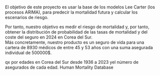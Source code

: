El objetivo de este proyecto es usar la base de los modelos Lee Carter (los procesos ARIMA), para predecir la mortalidad futura y calcular los escenarios de riesgo.

Por tanto, nuestro objetivo es medir el riesgo de mortalidad y, por tanto, obtener la distribución de probabilidad de las tasas de mortalidad y del coste del seguro en 2024 en Corea del Sur.  
Más concretamente, nuestro producto es un seguro de vida para una cartera de 8930 médicos de entre 45 y 53 años con una suma asegurada individual de 500000$. 

qx por edades en Corea del Sur desde 1936 a 2023 yel número de asegurados de cada edad. Human Mortality Database

